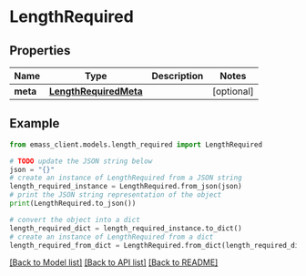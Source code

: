 # LengthRequired


## Properties

Name | Type | Description | Notes
------------ | ------------- | ------------- | -------------
**meta** | [**LengthRequiredMeta**](LengthRequiredMeta.md) |  | [optional] 

## Example

```python
from emass_client.models.length_required import LengthRequired

# TODO update the JSON string below
json = "{}"
# create an instance of LengthRequired from a JSON string
length_required_instance = LengthRequired.from_json(json)
# print the JSON string representation of the object
print(LengthRequired.to_json())

# convert the object into a dict
length_required_dict = length_required_instance.to_dict()
# create an instance of LengthRequired from a dict
length_required_from_dict = LengthRequired.from_dict(length_required_dict)
```
[[Back to Model list]](../README.md#documentation-for-models) [[Back to API list]](../README.md#documentation-for-api-endpoints) [[Back to README]](../README.md)


